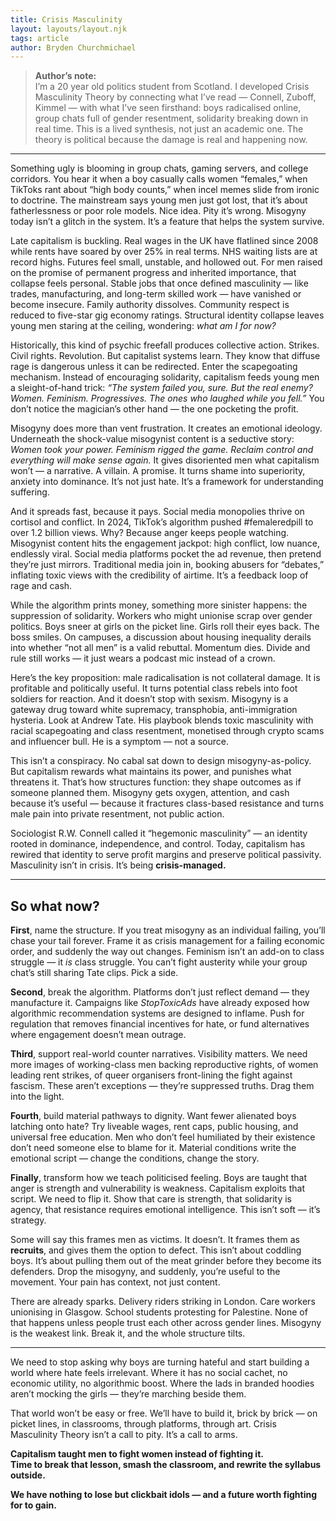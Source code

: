 ```yaml
---
title: Crisis Masculinity
layout: layouts/layout.njk
tags: article
author: Bryden Churchmichael
---
```


> **Author’s note:**  
> I’m a 20 year old politics student from Scotland. I developed Crisis Masculinity Theory by connecting what I’ve read — Connell, Zuboff, Kimmel — with what I’ve seen firsthand: boys radicalised online, group chats full of gender resentment, solidarity breaking down in real time. This is a lived synthesis, not just an academic one. The theory is political because the damage is real and happening now.

---

Something ugly is blooming in group chats, gaming servers, and college corridors. You hear it when a boy casually calls women “females,” when TikToks rant about “high body counts,” when incel memes slide from ironic to doctrine. The mainstream says young men just got lost, that it’s about fatherlessness or poor role models. Nice idea. Pity it’s wrong. Misogyny today isn’t a glitch in the system. It’s a feature that helps the system survive.

Late capitalism is buckling. Real wages in the UK have flatlined since 2008 while rents have soared by over 25% in real terms. NHS waiting lists are at record highs. Futures feel small, unstable, and hollowed out. For men raised on the promise of permanent progress and inherited importance, that collapse feels personal. Stable jobs that once defined masculinity — like trades, manufacturing, and long-term skilled work — have vanished or become insecure. Family authority dissolves. Community respect is reduced to five-star gig economy ratings. Structural identity collapse leaves young men staring at the ceiling, wondering: *what am I for now?*

Historically, this kind of psychic freefall produces collective action. Strikes. Civil rights. Revolution. But capitalist systems learn. They know that diffuse rage is dangerous unless it can be redirected. Enter the scapegoating mechanism. Instead of encouraging solidarity, capitalism feeds young men a sleight-of-hand trick: *“The system failed you, sure. But the real enemy? Women. Feminism. Progressives. The ones who laughed while you fell.”* You don’t notice the magician’s other hand — the one pocketing the profit.

Misogyny does more than vent frustration. It creates an emotional ideology. Underneath the shock-value misogynist content is a seductive story: *Women took your power. Feminism rigged the game. Reclaim control and everything will make sense again.* It gives disoriented men what capitalism won’t — a narrative. A villain. A promise. It turns shame into superiority, anxiety into dominance. It’s not just hate. It’s a framework for understanding suffering.

And it spreads fast, because it pays. Social media monopolies thrive on cortisol and conflict. In 2024, TikTok’s algorithm pushed #femaleredpill to over 1.2 billion views. Why? Because anger keeps people watching. Misogynist content hits the engagement jackpot: high conflict, low nuance, endlessly viral. Social media platforms pocket the ad revenue, then pretend they’re just mirrors. Traditional media join in, booking abusers for “debates,” inflating toxic views with the credibility of airtime. It’s a feedback loop of rage and cash.

While the algorithm prints money, something more sinister happens: the suppression of solidarity. Workers who might unionise scrap over gender politics. Boys sneer at girls on the picket line. Girls roll their eyes back. The boss smiles. On campuses, a discussion about housing inequality derails into whether “not all men” is a valid rebuttal. Momentum dies. Divide and rule still works — it just wears a podcast mic instead of a crown.

Here’s the key proposition: male radicalisation is not collateral damage. It is profitable and politically useful. It turns potential class rebels into foot soldiers for reaction. And it doesn’t stop with sexism. Misogyny is a gateway drug toward white supremacy, transphobia, anti-immigration hysteria. Look at Andrew Tate. His playbook blends toxic masculinity with racial scapegoating and class resentment, monetised through crypto scams and influencer bull. He is a symptom — not a source.

This isn’t a conspiracy. No cabal sat down to design misogyny-as-policy. But capitalism rewards what maintains its power, and punishes what threatens it. That’s how structures function: they shape outcomes as if someone planned them. Misogyny gets oxygen, attention, and cash because it’s useful — because it fractures class-based resistance and turns male pain into private resentment, not public action.

Sociologist R.W. Connell called it “hegemonic masculinity” — an identity rooted in dominance, independence, and control. Today, capitalism has rewired that identity to serve profit margins and preserve political passivity. Masculinity isn’t in crisis. It’s being **crisis-managed.**

---

## So what now?

**First**, name the structure. If you treat misogyny as an individual failing, you’ll chase your tail forever. Frame it as crisis management for a failing economic order, and suddenly the way out changes. Feminism isn’t an add-on to class struggle — it *is* class struggle. You can’t fight austerity while your group chat’s still sharing Tate clips. Pick a side.

**Second**, break the algorithm. Platforms don’t just reflect demand — they manufacture it. Campaigns like *StopToxicAds* have already exposed how algorithmic recommendation systems are designed to inflame. Push for regulation that removes financial incentives for hate, or fund alternatives where engagement doesn’t mean outrage.

**Third**, support real-world counter narratives. Visibility matters. We need more images of working-class men backing reproductive rights, of women leading rent strikes, of queer organisers front-lining the fight against fascism. These aren’t exceptions — they’re suppressed truths. Drag them into the light.

**Fourth**, build material pathways to dignity. Want fewer alienated boys latching onto hate? Try liveable wages, rent caps, public housing, and universal free education. Men who don’t feel humiliated by their existence don’t need someone else to blame for it. Material conditions write the emotional script — change the conditions, change the story.

**Finally**, transform how we teach politicised feeling. Boys are taught that anger is strength and vulnerability is weakness. Capitalism exploits that script. We need to flip it. Show that care is strength, that solidarity is agency, that resistance requires emotional intelligence. This isn’t soft — it’s strategy.

Some will say this frames men as victims. It doesn’t. It frames them as **recruits**, and gives them the option to defect. This isn’t about coddling boys. It’s about pulling them out of the meat grinder before they become its defenders. Drop the misogyny, and suddenly, you’re useful to the movement. Your pain has context, not just content.

There are already sparks. Delivery riders striking in London. Care workers unionising in Glasgow. School students protesting for Palestine. None of that happens unless people trust each other across gender lines. Misogyny is the weakest link. Break it, and the whole structure tilts.

---

We need to stop asking why boys are turning hateful and start building a world where hate feels irrelevant. Where it has no social cachet, no economic utility, no algorithmic boost. Where the lads in branded hoodies aren’t mocking the girls — they’re marching beside them.

That world won’t be easy or free. We’ll have to build it, brick by brick — on picket lines, in classrooms, through platforms, through art. Crisis Masculinity Theory isn’t a call to pity. It’s a call to arms.

**Capitalism taught men to fight women instead of fighting it.**  
**Time to break that lesson, smash the classroom, and rewrite the syllabus outside.**

**We have nothing to lose but clickbait idols — and a future worth fighting for to gain.**

